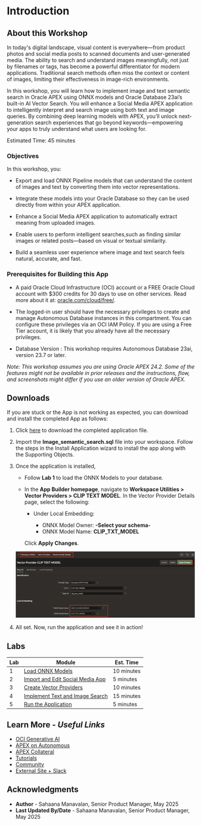 # Introduction

## About this Workshop

In today's digital landscape, visual content is everywhere—from product photos and social media posts to scanned documents and user-generated media. The ability to search and understand images meaningfully, not just by filenames or tags, has become a powerful differentiator for modern applications. Traditional search methods often miss the context or content of images, limiting their effectiveness in image-rich environments.

In this workshop, you will learn how to implement image and text semantic search in Oracle APEX using ONNX models and Oracle Database 23ai’s built-in AI Vector Search. You will enhance a Social Media APEX application to intelligently interpret and search image using both text and image queries. By combining deep learning models with APEX, you’ll unlock next-generation search experiences that go beyond keywords—empowering your apps to truly understand what users are looking for.

Estimated Time: 45 minutes

### Objectives

In this workshop, you:

- Export and load ONNX Pipeline models that can understand the content of images and text by converting them into vector representations.

- Integrate these models into your Oracle Database so they can be used directly from within your APEX application.

- Enhance a Social Media APEX application to automatically extract meaning from uploaded images.

- Enable users to perform intelligent searches,such as finding similar images or related posts—based on visual or textual similarity.

- Build a seamless user experience where image and text search feels natural, accurate, and fast.

### Prerequisites for Building this App

- A paid Oracle Cloud Infrastructure (OCI) account or a FREE Oracle Cloud account with $300 credits for 30 days to use on other services. Read more about it at: [oracle.com/cloud/free/](https://www.oracle.com/cloud/free/).

- The logged-in user should have the necessary privileges to create and manage Autonomous Database instances in this compartment. You can configure these privileges via an OCI IAM Policy. If you are using a Free Tier account, it is likely that you already have all the necessary privileges.

- Database Version : This workshop requires Autonomous Database 23ai, version 23.7 or later.

*Note: This workshop assumes you are using Oracle APEX 24.2. Some of the features might not be available in prior releases and the instructions, flow, and screenshots might differ if you use an older version of Oracle APEX.*

## Downloads

If you are stuck or the App is not working as expected, you can download and install the completed App as follows:

1. Click [here](https://c4u04.objectstorage.us-ashburn-1.oci.customer-oci.com/p/EcTjWk2IuZPZeNnD_fYMcgUhdNDIDA6rt9gaFj_WZMiL7VvxPBNMY60837hu5hga/n/c4u04/b/livelabsfiles/o/image_semantic_search.sql) to download the completed application file.

2. Import the **Image\_semantic\_search.sql** file into your workspace. Follow the steps in the Install Application wizard to install the app along with the Supporting Objects.

3. Once the application is installed,
    - Follow **Lab 1** to load the ONNX Models to your database.

    - In the **App Builder homepage**, navigate to **Workspace Utilities > Vector Providers > CLIP TEXT MODEL**. In the Vector Provider Details page, select the following:

        - Under Local Embedding:

            - ONNX Model Owner: **-Select your schema-**
            - ONNX Model Name: **CLIP\_TXT\_MODEL**

        Click **Apply Changes**.

    ![Correct ONNX Model Owner Page item](images/vector_providers.png " ")

4. All set. Now, run the application and see it in action!

## Labs

| Lab |  Module | Est. Time |
| --- | --- | --- |
| 1 | [Load ONNX Models](?lab=1-load-model) | 10 minutes |
| 2 | [Import and Edit Social Media App](?lab=2-import-app) | 5 minutes |
| 3 | [Create Vector Providers](?lab=3-create-vector-providers) | 10 minutes |
| 4 | [Implement Text and Image Search](?lab=4-edit-application) | 15 minutes |
| 5 | [Run the Application](?lab=5-run-app) | 5 minutes |

## Learn More - *Useful Links*

- [OCI Generative AI](https://www.oracle.com/artificial-intelligence/generative-ai/large-language-models/)
- [APEX on Autonomous](https://apex.oracle.com/autonomous)
- [APEX Collateral](https://www.oracle.com/database/technologies/appdev/apex/collateral.html)
- [Tutorials](https://apex.oracle.com/en/learn/tutorials)
- [Community](https://apex.oracle.com/community)
- [External Site + Slack](http://apex.world)

## Acknowledgments

- **Author** - Sahaana Manavalan, Senior Product Manager, May 2025
- **Last Updated By/Date** - Sahaana Manavalan, Senior Product Manager, May 2025
